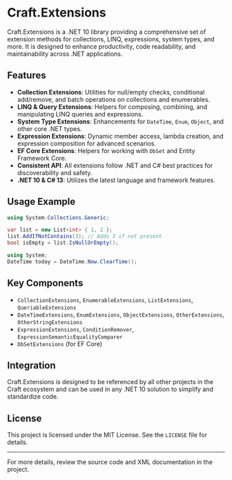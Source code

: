 # Craft.Extensions

Craft.Extensions is a .NET 10 library providing a comprehensive set of extension methods for collections, LINQ, expressions, system types, and more. It is designed to enhance productivity, code readability, and maintainability across .NET applications.

## Features
- **Collection Extensions**: Utilities for null/empty checks, conditional add/remove, and batch operations on collections and enumerables.
- **LINQ & Query Extensions**: Helpers for composing, combining, and manipulating LINQ queries and expressions.
- **System Type Extensions**: Enhancements for `DateTime`, `Enum`, `Object`, and other core .NET types.
- **Expression Extensions**: Dynamic member access, lambda creation, and expression composition for advanced scenarios.
- **EF Core Extensions**: Helpers for working with `DbSet` and Entity Framework Core.
- **Consistent API**: All extensions follow .NET and C# best practices for discoverability and safety.
- **.NET 10 & C# 13**: Utilizes the latest language and framework features.

## Usage Example
```csharp
using System.Collections.Generic;

var list = new List<int> { 1, 2 };
list.AddIfNotContains(3); // Adds 3 if not present
bool isEmpty = list.IsNullOrEmpty();

using System;
DateTime today = DateTime.Now.ClearTime();
```

## Key Components
- `CollectionExtensions`, `EnumerableExtensions`, `ListExtensions`, `QueriableExtensions`
- `DateTimeExtensions`, `EnumExtensions`, `ObjectExtensions`, `OtherExtensions`, `OtherStringExtensions`
- `ExpressionExtensions`, `ConditionRemover`, `ExpressionSemanticEqualityComparer`
- `DbSetExtensions` (for EF Core)

## Integration
Craft.Extensions is designed to be referenced by all other projects in the Craft ecosystem and can be used in any .NET 10 solution to simplify and standardize code.

## License
This project is licensed under the MIT License. See the `LICENSE` file for details.

---
For more details, review the source code and XML documentation in the project.
